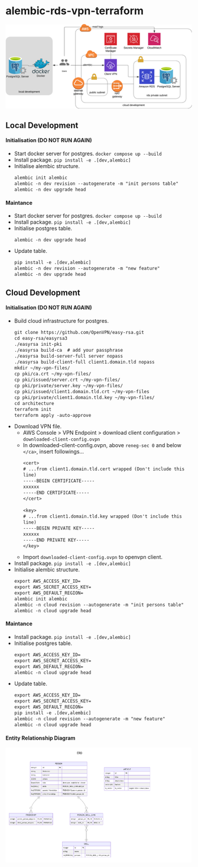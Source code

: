 # alembic-rds-vpn-terraform
![image](resources/architecture.png)

## Local Development
#### Initialisation (DO NOT RUN AGAIN)
- Start docker server for postgres. `docker compose up --build`
- Install package. `pip install -e .[dev,alembic]`
- Initialise alembic structure.
    ```
    alembic init alembic
    alembic -n dev revision --autogenerate -m "init persons table"
    alembic -n dev upgrade head
    ```
#### Maintance
- Start docker server for postgres. `docker compose up --build`
- Install package. `pip install -e .[dev,alembic]`
- Initialise postgres table.
    ```
    alembic -n dev upgrade head
    ```
- Update table.
    ```
    pip install -e .[dev,alembic]
    alembic -n dev revision --autogenerate -m "new feature"
    alembic -n dev upgrade head
    ```

## Cloud Development
#### Initialisation (DO NOT RUN AGAIN)
- Build cloud infrastructure for postgres.
    ```
    git clone https://github.com/OpenVPN/easy-rsa.git
    cd easy-rsa/easyrsa3
    ./easyrsa init-pki
    ./easyrsa build-ca  # add your passphrase
    ./easyrsa build-server-full server nopass
    ./easyrsa build-client-full client1.domain.tld nopass
    mkdir ~/my-vpn-files/
    cp pki/ca.crt ~/my-vpn-files/
    cp pki/issued/server.crt ~/my-vpn-files/
    cp pki/private/server.key ~/my-vpn-files/
    cp pki/issued/client1.domain.tld.crt ~/my-vpn-files
    cp pki/private/client1.domain.tld.key ~/my-vpn-files/
    cd architecture
    terraform init
    terraform apply -auto-approve
    ```
- Download VPN file.
    - AWS Console > VPN Endpoint > download client configuration > `downloaded-client-config.ovpn`
    - In downloaded-client-config.ovpn, above `reneg-sec 0` and below `</ca>`, insert followings...
        ```
        <cert>
        # ...from client1.domain.tld.cert wrapped (Don't include this line)
        -----BEGIN CERTIFICATE-----
        xxxxxx
        -----END CERTIFICATE-----
        </cert>

        <key>
        # ...from client1.domain.tld.key wrapped (Don't include this line)
        -----BEGIN PRIVATE KEY-----
        xxxxxx
        -----END PRIVATE KEY-----
        </key>
        ```
    - Import `downloaded-client-config.ovpn` to openvpn client.
- Install package. `pip install -e .[dev,alembic]`
- Initialise alembic structure.
    ```
    export AWS_ACCESS_KEY_ID=
    export AWS_SECRET_ACCESS_KEY=
    export AWS_DEFAULT_REGION=
    alembic init alembic
    alembic -n cloud revision --autogenerate -m "init persons table"
    alembic -n cloud upgrade head
    ```

#### Maintance
- Install package. `pip install -e .[dev,alembic]`
- Initialise postgres table.
    ```
    export AWS_ACCESS_KEY_ID=
    export AWS_SECRET_ACCESS_KEY=
    export AWS_DEFAULT_REGION=
    alembic -n cloud upgrade head
    ```
- Update table.
    ```
    export AWS_ACCESS_KEY_ID=
    export AWS_SECRET_ACCESS_KEY=
    export AWS_DEFAULT_REGION=
    pip install -e .[dev,alembic]
    alembic -n cloud revision --autogenerate -m "new feature"
    alembic -n cloud upgrade head
    ```
#### Entity Relationship Diagram
![](resources/erd.png)
